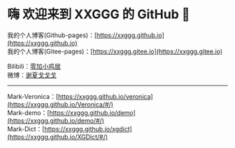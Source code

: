 # 嗨 欢迎来到 XXGGG 的 GitHub 👋
 我的个人博客(Github-pages)：[https://xxggg.github.io](https://xxggg.github.io)  
 我的个人博客(Gitee-pages)：[https://xxggg.gitee.io](https://xxggg.gitee.io)  

 Bilibili：[零加小鸡居](https://space.bilibili.com/5276030)  
 微博：[谢夏戈戈戈](https://weibo.com/u/2472496944)  

---
Mark-Veronica：[https://xxggg.github.io/veronica](https://xxggg.github.io/Veronica/#/)  
Mark-demo：[https://xxggg.github.io/demo](https://xxggg.github.io/demo/#/)  
Mark-Dict：[https://xxggg.github.io/xgdict](https://xxggg.github.io/XGDict/#/)  
